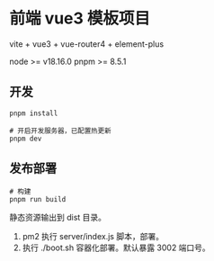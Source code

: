 # 前端 vue3 模板项目

vite + vue3 + vue-router4 + element-plus 

node >= v18.16.0
pnpm >= 8.5.1


## 开发

```shell
pnpm install 

# 开启开发服务器，已配置热更新
pnpm dev
```
## 发布部署

```shell
# 构建
pnpm run build
```
静态资源输出到 dist 目录。

1. pm2 执行 server/index.js 脚本，部署。
2. 执行 ./boot.sh 容器化部署。默认暴露 3002 端口号。


